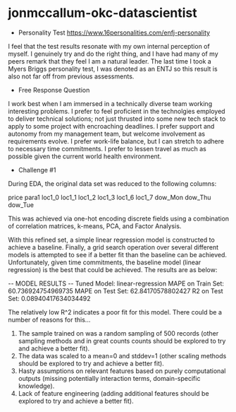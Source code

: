 # jonmccallum-okc-datascientist

- Personality Test
https://www.16personalities.com/enfj-personality

I feel that the test results resonate with my own internal perception of myself.
I genuinely try and do the right thing, and I have had many of my peers remark that they feel I am a natural leader.
The last time I took a Myers Briggs personality test, I was denoted as an ENTJ so this result is also not far off from previous assessments.

- Free Response Question

I work best when I am immersed in a technically diverse team working interesting problems.
I prefer to feel proficient in the technolgies employed to deliver technical solutions; not just thrusted into some new tech stack to apply to some project with encroaching deadlines.
I prefer support and autonomy from my management team, but welcome involvement as requirements evolve.
I prefer work-life balance, but I can stretch to adhere to necessary time commitments.
I prefer to lessen travel as much as possible given the current world health environment.

- Challenge #1

During EDA, the original data set was reduced to the following columns:

price
para1
loc1_0
loc1_1
loc1_2
loc1_3
loc1_6
loc1_7
dow_Mon
dow_Thu
dow_Tue

This was achieved via one-hot encoding discrete fields using a combination of correlation matrices, k-means, PCA, and Factor Analysis.

With this refined set, a simple linear regression model is constructed to achieve a baseline.
Finally, a grid search operation over several different models is attempted to see if a better fit than the baseline can be achieved.
Unfortunately, given time commitments, the baseline model (linear regression) is the best that could be achieved.
The results are as below:

-- MODEL RESULTS -- 
Tuned Model: linear-regression
MAPE on Train Set: 60.736924754969735
MAPE on Test Set: 62.84170578802427
R2 on Test Set: 0.08940417634034492

The relatively low R^2 indicates a poor fit for this model.
There could be a number of reasons for this...

1. The sample trained on was a random sampling of 500 records (other sampling methods and in great counts counts should be explored to try and achieve a better fit).
2. The data was scaled to a mean=0 and stddev=1 (other scaling methods should be explored to try and achieve a better fit).
3. Hasty assumptions on relevant features based on purely computational outputs (missing potentially interaction terms, domain-specific knowledge).
4. Lack of feature engineering (adding additional features should be explored to try and achieve a better fit).

